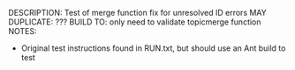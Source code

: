 DESCRIPTION: Test of merge function fix for unresolved ID errors
MAY DUPLICATE: ???
BUILD TO: only need to validate topicmerge function
NOTES: 
* Original test instructions found in RUN.txt, but should use an Ant build to test
